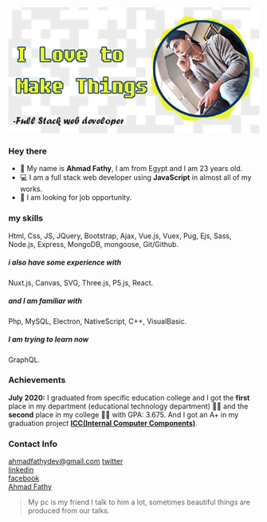 ![](images/ahmad-fathy.png)
### Hey there
 * 👨 My name is __Ahmad Fathy__, I am from Egypt and I am 23 years old.
 * 💻 I am a full stack web developer using __JavaScript__ in almost all of my works.
 * 🔎 I am looking for job opportunity.

### my skills
Html, Css, JS, JQuery, Bootstrap, Ajax, Vue.js, Vuex, Pug, Ejs, Sass, Node.js, Express, MongoDB, mongoose, Git/Github.
##### i also have some experience with
Nuxt.js, Canvas, SVG, Three.js, P5.js, React.
##### and I am familiar with
Php, MySQL, Electron, NativeScript, C++, VisualBasic.
##### I am trying to learn now
GraphQL.

### Achievements
__July 2020:__ I graduated from specific education college and I got the __first__ place in my department (educational technology department) 🎉🎉 and the __second__ place in my college 🎉🎉 with GPA: 3.675. And I got an A+ in my graduation project __[ICC(Internal Computer Components)](https://ahmadfathy97.github.io/icc 'ICC')__.

### Contact Info
ahmadfathydev@gmail.com
[twitter](https://twitter.com/ahmad_fathy97)\
[linkedin](https://www.linkedin.com/in/ahmadfathy97/)\
[facebook](https://www.facebook.com/AhmadFathy97/)\
[Ahmad Fathy](https://ahmadfathy.netlify.app/)


> My pc is my friend I talk to him a lot, sometimes beautiful things are produced from our talks.
